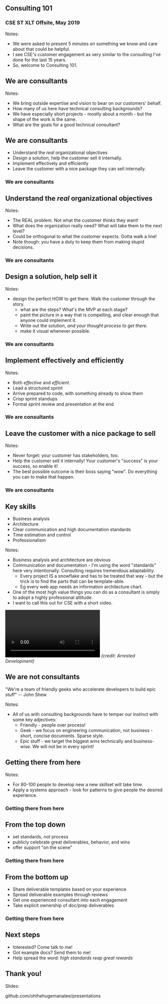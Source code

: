 ## Consulting 101 
### CSE ST XLT Offsite, May 2019

Notes:
* We were asked to present 5 minutes on something we know and care about that could be helpful.
* I see CSE's customer engagement as very similar to the consulting I've done for the last 15 years.
* So, welcome to Consulting 101.



## We are consultants

Notes:
* We bring outside expertise and vision to bear on our customers' behalf.
* How many of us here have technical consulting backgrounds?
* We have especially short projects - mostly about a month - but the shape of the work is the same.
* What are the goals for a good technical consultant?


## We are consultants

* Understand the *real* organizational objectives
* Design a solution, help the customer sell it internally.
* Implement effectively and efficiently
* Leave the customer with a nice package they can sell internally.


### We are consultants
## Understand the *real* organizational objectives

Notes:
* The REAL problem. Not what the customer *thinks* they want!
* What does the organization really need? What will take them to the next level? 
* Could be orthogonal to what the customer expects. Gotta walk a line!
* Note though: you have a duty to keep them from making stupid decisions.


### We are consultants
## Design a solution, help sell it 

Notes:
* design the perfect HOW to get there. Walk the customer through the story.
  * what are the steps? What's the MVP at each stage?
  * paint the picture in a way that is compelling, and clear enough that anyone could implement it. 
  * Write out the solution, *and your thought process to get there.*
  * make it visual whenever possible.


### We are consultants
## Implement effectively and efficiently

Notes:
* Both *effective* and *efficient*.
* Lead a structured sprint
* Arrive prepared to code, with something already to show them
* Crisp sprint standups
* Formal sprint review and presentation at the end


### We are consultants
## Leave the customer with a nice package to sell

Notes:
* Never forget: your customer has stakeholders, too.
* Help the customer sell it internally! Your customer's "success" is your success, so enable it!
* The best possible outcome is their boss saying "wow". Do everything you can to make that happen.


### We are consultants
## Key skills

* Business analysis
* Architecture
* Clear communication and high documentation standards
* Time estimation and control
* Professionalism

Notes:
* Business analysis and architecture are obvious
* Communication and documentation - I'm using the word "standards" here very intentionally. Consulting requires tremendous adaptability.
  * Every project IS a snowflake and has to be treated that way - but the trick is to find the parts that can be template-able.
  * Eg every web app needs an information architecture chart. 
* One of the most high value things you can do as a consultant is simply to adopt a highly professional attitude. 
* I want to call this out for CSE with a short video.


<video data-autoplay src="media/wayne-jarvis.mp4" type="video/mp4" ></video>
*(credit: Arrested Development)*<!-- .element style="page-break-inside: avoid; display: block; font-size: 50%;" -->


## We are not consultants

"We're a team of friendly geeks who accelerate developers to build epic stuff"
-- John Shew

Notes:
* All of us with consulting backgrounds have to temper our instinct with some key adjectives:
  * Friendly - people over process!
  * Geek - we focus on engineering communication, not business - short, concise documents. Sparse style.
  * Epic stuff - we target the biggest wins technically and business-wise. We will not be in every sprint! 



## Getting there from here

Notes:
* For 80-100 people to develop new a new skillset will take time.
* Apply a systems approach - look for patterns to give people the desired experience.


### Getting there from here
## From the top down

* set standards, not process
* publicly celebrate great deliverables, behavior, and wins
* offer support "on the scene" 


### Getting there from here
## From the bottom up

* Share deliverable templates based on your experience
* Spread deliverable examples through reviews
* Get one experienced consultant into each engagement
* Take explicit ownership of doc/prep deliverables


### Getting there from here
## Next steps

* Interested? Come talk to me!
* Got example docs? Send them to me!
* Help spread the word: *high standards reap great rewards*



## Thank you!

Slides:

<i class="fab fa-github"></i> github.com/ohthehugemanatee/presentations
